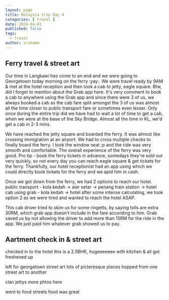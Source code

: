 ```yaml
---
layout: page
title: Malaysia trip Day 4
categories: [ travel ]
date: 2024-04-01
published: false
tags:
  - travel
author: srikomm
---
```


## Ferry travel & street art

Our time in Langkawi has come to an end and we were going to Georgetown today morning on the ferry :yay:.
We were travel ready by 9AM & met at the hotel reception and then took a cab to jetty, eagle square.
Btw, did I forget to mention about the Grab app here. 
It's very convinent to book a cab to anywhere using the Grab app and since there were 3 of us, we always booked a cab as the cab fare split amongst 
the 3 of us was almost all the time closer to public transport fare or sometimes even lesser. Only once during the entire trip did we have had to wait a lot of time to get a cab, when we were at the base of the Sky Bridge. Almost all the time in KL, we'd get a cab in 2-3 mins. 

We have reached the jetty square and boarded the ferry. It was almost like crossing immigration at an airport. 
We had to cross multiple checks to finally board the ferry. I took the window seat ;p and the ride was very smooth and comfortable.
The overall experience of the ferry was very good.
Pro tip - book the ferry tickets in advance, somedays they're sold out very quickly, so not every day you can reach eagle square & get tickets for the ferry. Thankfully, our hotel receptionist had an app using which we could directly book tickets for the ferry and we apid him in cash.

Once we got down from the ferry, we had 2 options to reach our hotel.
public transport - kola kedah -> alar setar -> penang train station -> hotel
cab using grab - kola kedah -> hotel
after some intense calculating, we took option 2 as we were tired and wanted to reach the hotel ASAP.

This cab driver tried to skim us for some ringetts, by saying tolls are extra 30RM, which grab app doesn't include in the fare according to him.
Grab saved us by not allowing the driver to add more than 15RM for the ride in the app. We just paid him whatever grab showed us to pay.

## Aartment check in & street art
checked in to the hotel
this is a 2.5BHK, hugeeeeeee
with kitchen & all
got freshened up

left for georgetown street art
lots of picteresque places
hopped from one street art to another

clan jettys
more phtos here

went to food streets
food was great